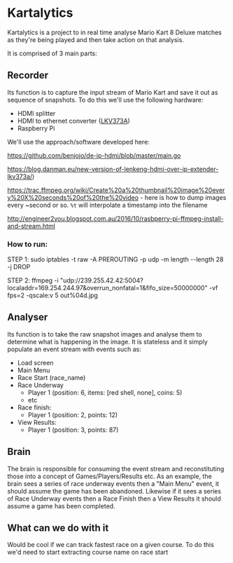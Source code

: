 # Kartalytics

Kartalytics is a project to in real time analyse Mario Kart 8 Deluxe matches as they're being played and then take action on that analysis.

It is comprised of 3 main parts:

## Recorder

Its function is to capture the input stream of Mario Kart and save it out as sequence of snapshots. To do this we'll use the following hardware:
  - HDMI splitter
  - HDMI to ethernet converter ([LKV373A](http://www.ebay.com.au/itm/LKV373A-V3-0-HDMI-Extender-100-120M-HDMI-Extender-Over-Cat5-Cat6-TCP-IP-based-/162287794299))
  - Raspberry Pi

We'll use the approach/software developed here:

https://github.com/benjojo/de-ip-hdmi/blob/master/main.go

https://blog.danman.eu/new-version-of-lenkeng-hdmi-over-ip-extender-lkv373a/)

https://trac.ffmpeg.org/wiki/Create%20a%20thumbnail%20image%20every%20X%20seconds%20of%20the%20video - here is how to dump images every ~second or so.  `%t` will interpolate a timestamp into the filename

http://engineer2you.blogspot.com.au/2016/10/rasbperry-pi-ffmpeg-install-and-stream.html

### How to run:

STEP 1:
sudo iptables -t raw -A PREROUTING -p udp -m length --length 28 -j DROP

STEP 2:
ffmpeg -i "udp://239.255.42.42:5004?localaddr=169.254.244.97&overrun_nonfatal=1&fifo_size=50000000" -vf fps=2 -qscale:v 5 out%04d.jpg




## Analyser

Its function is to take the raw snapshot images and analyse them to determine what is happening in the image.  It is stateless and it simply populate an event stream with events such as:
  - Load screen
  - Main Menu
  - Race Start (race_name)
  - Race Underway
    - Player 1 (position: 6, items: [red shell, none], coins: 5)
    - etc
  - Race finish:
    - Player 1 (position: 2, points: 12)
  - View Results:
    - Player 1 (position: 3, points: 87)

## Brain

The brain is responsible for consuming the event stream and reconstituting those into a concept of Games/Players/Results etc.  As an example, the brain sees a series of race underway events then a "Main Menu" event, it should assume the game has been abandoned.  Likewise if it sees a series of Race Underway events then a Race Finish then a View Results it should assume a game has been completed.

## What can we do with it

Would be cool if we can track fastest race on a given course.  To do this we'd need to start extracting course name on race start